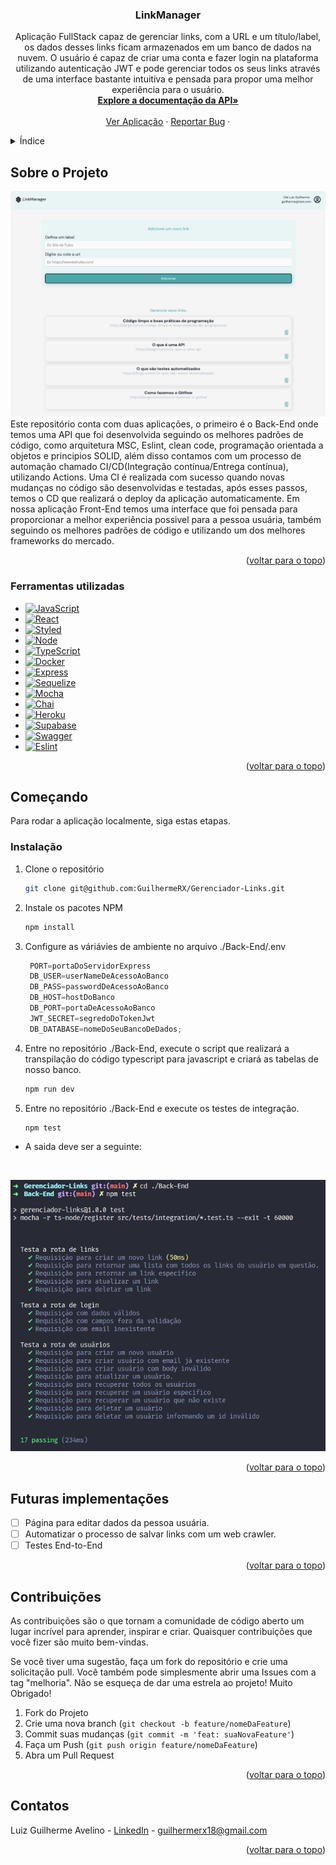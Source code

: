 <a name="readme-top"></a>


<h3 align="center">LinkManager</h3>

  <p align="center">
    Aplicação FullStack capaz de gerenciar links, com a URL e um título/label, os dados desses links ficam armazenados em um banco de dados na nuvem. O usuário é capaz de criar uma conta e fazer login na plataforma utilizando autenticação JWT e pode gerenciar todos os seus links através de uma interface bastante intuitiva e pensada para propor uma melhor experiência para o usuário.
    <br />
    <a href="https://gerenciador-dev.herokuapp.com/doc/"><strong>Explore a documentação da API»</strong></a>
    <br />
    <br />
    <a href="https://linkmanagerdev.netlify.app/">Ver Aplicação</a>
    ·
    <a href="https://github.com/GuilhermeRX/Gerenciador-Links/issues">Reportar Bug</a>
    ·
  </p>
</div>


<details>
  <summary>Índice</summary>
  <ol>
    <li>
      <a href="#sobre-o-projeto">Sobre o Projeto</a>
      <ul>
        <li><a href="#ferramentas-utilizadas">Ferramentas Utilizadas</a></li>
      </ul>
    </li>
    <li>
      <a href="#começando">Começando</a>
      <ul>
        <li><a href="#instalação">Instalação</a></li>
      </ul>
    </li>
    <li><a href="#futuras-implementações">Futuras Implementações</a></li>
    <li><a href="#contribuições">Contribuições</a></li>
    <li><a href="#contatos">Contatos</a></li>
  </ol>
</details>

## Sobre o Projeto

[![LinkManager][screenshot]](https://linkmanagerdev.netlify.app/)
Este repositório conta com duas aplicações, o primeiro é o Back-End onde temos uma API que foi desenvolvida seguindo os melhores padrões de código, como arquitetura MSC, Eslint, clean code, programação orientada a objetos e principios SOLID, além disso contamos com um processo de automação chamado CI/CD(Integração contínua/Entrega contínua), utilizando Actions. Uma CI é realizada com sucesso quando novas mudanças no código são desenvolvidas e testadas, após esses passos, temos o CD que realizará o deploy da aplicação automaticamente. Em nossa aplicação Front-End temos uma interface que foi pensada para proporcionar a melhor experiência possivel para a pessoa usuária, também seguindo os melhores padrões de código e utilizando um dos melhores frameworks do mercado.
<p align="right">(<a href="#readme-top">voltar para o topo</a>)</p>



### Ferramentas utilizadas

* [![JavaScript][Javascript]][JavaScript-url]
* [![React][React.js]][React-url]
* [![Styled][Styled-Components]][Styled-url]
* [![Node][Node]][Node-url]
* [![TypeScript][TypeScript]][TypeScript-url]
* [![Docker][Docker]][Docker-url]
* [![Express][Express]][Express-url]
* [![Sequelize][Sequelize]][Sequelize-url]
* [![Mocha][Mocha]][Mocha-url]
* [![Chai][Chai]][Chai-url]
* [![Heroku][Heroku]][Heroku-url]
* [![Supabase][Supabase]][Supabase-url]
* [![Swagger][Swagger]][Swagger-url]
* [![Eslint][Eslint]][Eslint-url]


<p align="right">(<a href="#readme-top">voltar para o topo</a>)</p>


## Começando

Para rodar a aplicação localmente, siga estas etapas.

### Instalação

1. Clone o repositório
   ```sh
   git clone git@github.com:GuilhermeRX/Gerenciador-Links.git
   ```
2. Instale os pacotes NPM
   ```sh
   npm install
   ```
3. Configure as váriávies de ambiente no arquivo ./Back-End/.env
   ```js
    PORT=portaDoServidorExpress
    DB_USER=userNameDeAcessoAoBanco
    DB_PASS=passwordDeAcessoAoBanco
    DB_HOST=hostDoBanco
    DB_PORT=portaDeAcessoAoBanco
    JWT_SECRET=segredoDoTokenJwt
    DB_DATABASE=nomeDoSeuBancoDeDados;
   ```
4. Entre no repositório ./Back-End, execute o script que realizará a transpilação do código typescript para javascript e criará as tabelas de nosso banco. 
   ```sh
   npm run dev
   ```
5. Entre no repositório ./Back-End e execute os testes de integração. 
   ```sh
   npm test
   ```
* A saida deve ser a seguinte:
<br />

![testes-screen]

<p align="right">(<a href="#readme-top">voltar para o topo</a>)</p>

## Futuras implementações

- [ ] Página para editar dados da pessoa usuária.
- [ ] Automatizar o processo de salvar links com um web crawler.
- [ ] Testes End-to-End

<p align="right">(<a href="#readme-top">voltar para o topo</a>)</p>


## Contribuições

As contribuições são o que tornam a comunidade de código aberto um lugar incrível para aprender, inspirar e criar. Quaisquer contribuições que você fizer são muito bem-vindas.

Se você tiver uma sugestão, faça um fork do repositório e crie uma solicitação pull. Você também pode simplesmente abrir uma Issues com a tag "melhoria". Não se esqueça de dar uma estrela ao projeto! Muito Obrigado!

1. Fork do Projeto
2. Crie uma nova branch (`git checkout -b feature/nomeDaFeature`)
3. Commit suas mudanças (`git commit -m 'feat: suaNovaFeature'`)
4. Faça um Push (`git push origin feature/nomeDaFeature`)
5. Abra um Pull Request

<p align="right">(<a href="#readme-top">voltar para o topo</a>)</p>

## Contatos

Luiz Guilherme Avelino - [LinkedIn](https://www.linkedin.com/in/luizguilhermeavelino/) - guilhermerx18@gmail.com

<p align="right">(<a href="#readme-top">voltar para o topo</a>)</p>


[screenshot]: images/home.png
[testes-screen]: images/testes.png
[React.js]: https://img.shields.io/badge/React-20232A?style=for-the-badge&logo=react&logoColor=61DAFB
[React-url]: https://reactjs.org/
[JavaScript-url]: https://developer.mozilla.org/pt-BR/docs/Web/JavaScript
[JavaScript]: https://img.shields.io/badge/JavaScript-323330?style=for-the-badge&logo=javascript&logoColor=F7DF1E
[Styled-Components]: https://img.shields.io/badge/styled--components-DB7093?style=for-the-badge&logo=styled-components&logoColor=white
[Styled-url]: https://styled-components.com/
[Docker-url]: https://www.docker.com/
[Docker]: https://img.shields.io/badge/Docker-2CA5E0?style=for-the-badge&logo=docker&logoColor=white
[Express]: https://img.shields.io/badge/Express.js-000000?style=for-the-badge&logo=express&logoColor=white
[Express-url]: https://expressjs.com/pt-br/
[Sequelize]: https://img.shields.io/badge/Sequelize-52B0E7?style=for-the-badge&logo=Sequelize&logoColor=white
[Sequelize-url]: https://sequelize.org/
[TypeScript-url]: https://www.typescriptlang.org/
[TypeScript]: https://img.shields.io/badge/TypeScript-007ACC?style=for-the-badge&logo=typescript&logoColor=white
[Mocha]: https://img.shields.io/badge/Mocha-8D6748?style=for-the-badge&logo=Mocha&logoColor=white
[Mocha-url]: https://mochajs.org/
[Chai]: https://img.shields.io/badge/chai-A30701?style=for-the-badge&logo=chai&logoColor=white
[Chai-url]: https://www.chaijs.com/
[Heroku]: https://img.shields.io/badge/Heroku-430098?style=for-the-badge&logo=heroku&logoColor=white
[Heroku-url]: https://devcenter.heroku.com/categories/reference
[Supabase]: https://img.shields.io/badge/Supabase-181818?style=for-the-badge&logo=supabase&logoColor=white
[Supabase-url]: https://supabase.com/
[Node]: https://img.shields.io/badge/Node.js-339933?style=for-the-badge&logo=nodedotjs&logoColor=white
[Node-url]: https://nodejs.org/en/
[Swagger]: https://img.shields.io/badge/Swagger-85EA2D?style=for-the-badge&logo=Swagger&logoColor=white
[Swagger-url]: https://swagger.io/
[Eslint]: https://img.shields.io/badge/eslint-3A33D1?style=for-the-badge&logo=eslint&logoColor=white
[Eslint-url]: https://eslint.org/
